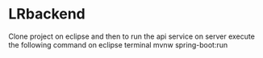 # LRbackend

Clone project on eclipse and then to run the api service on server execute the following command on eclipse terminal
mvnw spring-boot:run
